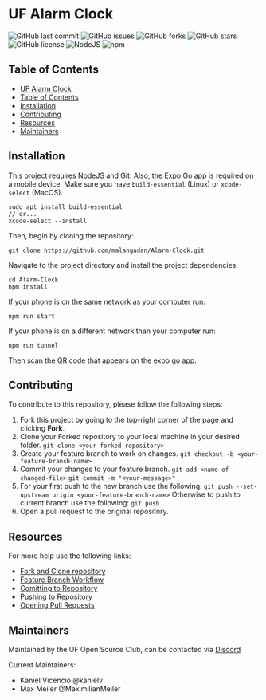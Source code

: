 # UF Alarm Clock
![GitHub last commit](https://img.shields.io/github/last-commit/ufosc/Alarm-Clock)
![GitHub issues](https://img.shields.io/github/issues/ufosc/Alarm-Clock)
![GitHub forks](https://img.shields.io/github/forks/ufosc/Alarm-Clock)
![GitHub stars](https://img.shields.io/github/stars/ufosc/Alarm-Clock)
![GitHub license](https://img.shields.io/github/license/ufosc/Alarm-Clock)
![NodeJS](https://img.shields.io/badge/node-%3E%3D%2012.0.0-brightgreen)
![npm](https://img.shields.io/npm/v/npm)

## Table of Contents
- [UF Alarm Clock](#uf-alarm-clock)
- [Table of Contents](#table-of-contents)
- [Installation](#installation)
- [Contributing](#contributing)
- [Resources](#resources)
- [Maintainers](#maintainers)

## Installation
This project requires [NodeJS](https://nodejs.org/en/) and [Git](https://git-scm.com). Also, the [Expo Go](https://play.google.com/store/apps/details?id=host.exp.exponent&hl=en_US&gl=US) app is required on a mobile device. Make sure you have `build-essential` (Linux) or `xcode-select` (MacOS).


```
sudo apt install build-essential
// or...
xcode-select --install
```

Then, begin by cloning the repository:
```
git clone https://github.com/malangadan/Alarm-Clock.git
```

Navigate to the project directory and install the project dependencies:
```
cd Alarm-Clock
npm install
```

If your phone is on the same network as your computer run:
```
npm run start
```

If your phone is on a different network than your computer run:
```
npm run tunnel
```
Then scan the QR code that appears on the expo go app.

## Contributing

To contribute to this repository, please follow the following steps:

1. Fork this project by going to the top-right corner of the page and clicking **Fork**.
2. Clone your Forked repository to your local machine in your desired folder.
   `git clone <your-forked-repository>`
3. Create your feature branch to work on changes.
   `git checkout -b <your-feature-branch-name>`
4. Commit your changes to your feature branch.
   `git add <name-of-changed-file>`
   `git commit -m "<your-message>"`
5. For your first push to the new branch use the following:
   `git push --set-upstream origin <your-feature-branch-name>`
   Otherwise to push to current branch use the following:
   `git push`
6. Open a pull request to the original repository.

## Resources

For more help use the following links:

- [Fork and Clone repository](https://docs.github.com/en/pull-requests/collaborating-with-pull-requests/working-with-forks/fork-a-repo)
- [Feature Branch Workflow](https://www.atlassian.com/git/tutorials/comparing-workflows/feature-branch-workflow)
- [Comitting to Repository](https://www.atlassian.com/git/tutorials/saving-changes/git-commit#:~:text=Commits%20can%20be%20thought%20of,committed%20to%20the%20local%20repository.)
- [Pushing to Repository](https://github.com/git-guides/git-push)
- [Opening Pull Requests](https://docs.github.com/en/pull-requests/collaborating-with-pull-requests/proposing-changes-to-your-work-with-pull-requests/creating-a-pull-request)
  
## Maintainers
Maintained by the UF Open Source Club, can be contacted via [Discord](https://discord.gg/j9g5dqSVD8)

Current Maintainers: 
- Kaniel Vicencio @kanielv
- Max Meiler @MaximilianMeiler

